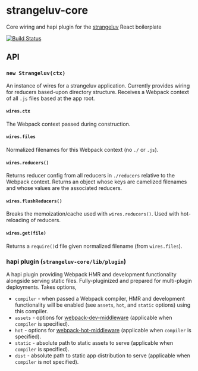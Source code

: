 # strangeluv-core

Core wiring and hapi plugin for the [strangeluv](https://github.com/BigRoomStudios/strangeluv) React boilerplate

[![Build Status](https://travis-ci.org/BigRoomStudios/strangeluv-core.svg?branch=master)](https://travis-ci.org/BigRoomStudios/strangeluv-core)

## API
### `new Strangeluv(ctx)`
An instance of wires for a strangeluv application.  Currently provides wiring for reducers based-upon directory structure.  Receives a Webpack context of all `.js` files based at the app root.

#### `wires.ctx`
The Webpack context passed during construction.

#### `wires.files`
Normalized filenames for this Webpack context (no `./` or `.js`).

#### `wires.reducers()`
Returns reducer config from all reducers in `./reducers` relative to the Webpack context.  Returns an object whose keys are camelized filenames and whose values are the associated reducers.

#### `wires.flushReducers()`
Breaks the memoization/cache used with `wires.reducers()`.  Used with hot-reloading of reducers.

#### `wires.get(file)`
Returns a `require()`d file given normalized filename (from `wires.files`).

### hapi plugin (`strangeluv-core/lib/plugin`)
A hapi plugin providing Webpack HMR and development functionality alongside serving static files.  Fully-pluginized and prepared for multi-plugin deployments.  Takes options,
- `compiler` - when passed a Webpack compiler, HMR and development functionality will be enabled (see `assets`, `hot`, and `static` options) using this compiler.
- `assets` - options for [webpack-dev-middleware](https://github.com/webpack/webpack-dev-middleware) (applicable when `compiler` is specified).
- `hot` - options for [webpack-hot-middleware](https://github.com/glenjamin/webpack-hot-middleware) (applicable when `compiler` is specified).
- `static` - absolute path to static assets to serve (applicable when `compiler` is specified).
- `dist` - absolute path to static app distribution to serve (applicable when `compiler` is not specified).

